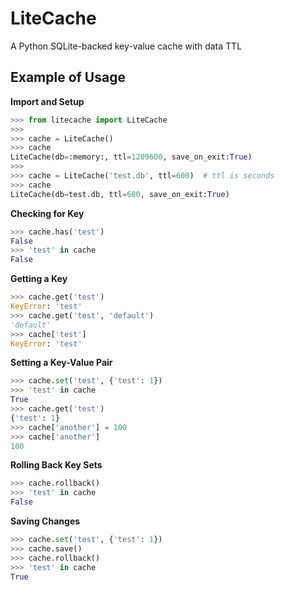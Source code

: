 # LiteCache

A Python SQLite-backed key-value cache with data TTL

## Example of Usage

**Import and Setup**
```python
>>> from litecache import LiteCache
>>>
>>> cache = LiteCache()
>>> cache
LiteCache(db=:memory:, ttl=1209600, save_on_exit:True)
>>>
>>> cache = LiteCache('test.db', ttl=600)  # ttl is seconds
>>> cache
LiteCache(db=test.db, ttl=600, save_on_exit:True)
```

**Checking for Key**
```python
>>> cache.has('test')
False
>>> 'test' in cache
False
```

**Getting a Key**
```python
>>> cache.get('test')
KeyError: 'test'
>>> cache.get('test', 'default')
'default'
>>> cache['test']
KeyError: 'test'
```

**Setting a Key-Value Pair**
```python
>>> cache.set('test', {'test': 1})
>>> 'test' in cache
True
>>> cache.get('test')
{'test': 1}
>>> cache['another'] = 100
>>> cache['another']
100
```

**Rolling Back Key Sets**
```python
>>> cache.rollback()
>>> 'test' in cache
False
```

**Saving Changes**
```python
>>> cache.set('test', {'test': 1})
>>> cache.save()
>>> cache.rollback()
>>> 'test' in cache
True
```
